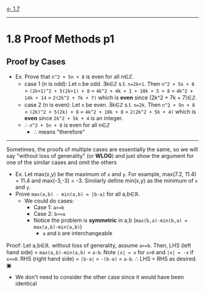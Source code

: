 [\<- 1.7](1.7.md)

---

# 1.8 Proof Methods p1

## Proof by Cases

- Ex. Prove that `n^2 + 5n + 8` is even for all n∈ℤ.
	- case 1 (n is odd): Let `n` be odd. Ǝk∈ℤ s.t. `n=2k+1`. Then `n^2 + 5n + 8` = `(2k+1)^2 + 5(2k+1) + 8` = `4k^2 + 4k + 1 + 10k + 5 + 8` = `4k^2 + 14k + 14` = `2(2k^2 + 7k + 7)` which is **even** since (2k^2 + 7k + 7)∈ℤ.
	- case 2 (n is even): Let `n` be even. Ǝk∈ℤ s.t. `n=2k`. Then `n^2 + 5n + 8` = `(2k)^2 + 5(2k) + 8` = `4k^2 + 10k + 8` = `2(2k^2 + 5k + 4)` which is **even** since `2k^2 + 5k + 4` is an integer.
	- ∴ `n^2 + 5n + 8` is even for all n∈ℤ
		- ∴ means "therefore"

---

Sometimes, the proofs of multiple cases are essentially the same, so we will say "without loss of generality" (or **WLOG**) and just show the argument for one of the similar cases and omit the others

- Ex. Let max(x,y) be the maximum of `x` and `y`. For example, max(7.2, 11.4) = 11.4 and max(-3,-3) = -3. Similarly define min(x,y) as the minimum of `x` and `y`.
- Prove `max(a,b) - min(a,b) = |b-a|` for all a,b∈ℝ.
	- We could do cases:
		- Case 1: `a>=b`
		- Case 2: `b>=a`
		- Notice the problem is **symmetric** in a,b (`max(b,a)-min(b,a) = max(a,b)-min(a,b)`)
			- `a` and `b` are interchangeable

Proof: Let a,b∈ℝ. without loss of generality, assume `a>=b`. Then, LHS (left hand side) = `max(a,b)-min(a,b)` = `a-b`. Note `|x| = x` for `x>0` and `|x| = -x` if `x<=0`. RHS (right hand side) = `|b-a|` = `-(b-a)` = `a-b`. ∴ LHS = RHS as desired. ▣
- We don't need to consider the other case since it would have been identical
